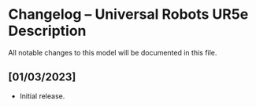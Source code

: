 # Changelog – Universal Robots UR5e Description

All notable changes to this model will be documented in this file.

## [01/03/2023]
- Initial release.